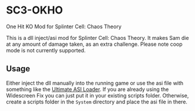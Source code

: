 # SC3-OKHO
One Hit KO Mod for Splinter Cell: Chaos Theory

This is a dll inject/asi mod for Splinter Cell: Chaos Theory. It makes Sam die at any amount of damage taken, as an extra challenge. Please note coop mode is not currently supported.

## Usage
Either inject the dll manually into the running game or use the asi file with something like the [Ultimate ASI Loader](https://github.com/ThirteenAG/Ultimate-ASI-Loader/releases). If you are already using the Widescreen Fix you can just put it in your existing scripts folder. Otherwise, create a scripts folder in the `System` directory and place the asi file in there.
